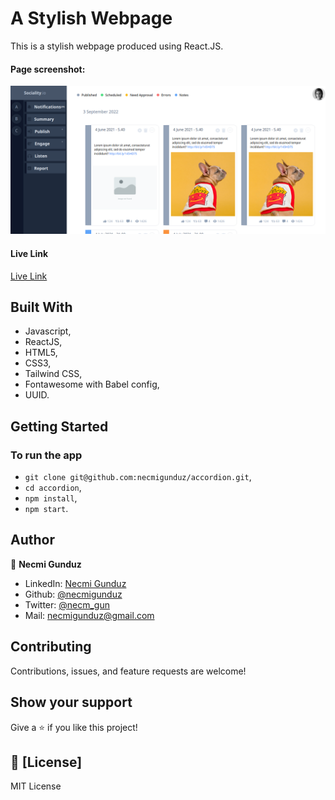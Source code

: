# A Stylish Webpage
This is a stylish webpage produced using React.JS.

#### Page screenshot: 
![screenshot](https://github.com/necmigunduz/accordion/blob/master/screenshot.png)

#### Live Link
[Live Link](https://meek-marshmallow-6a3c12.netlify.app/)

## Built With

- Javascript,
- ReactJS,
- HTML5,
- CSS3,
- Tailwind CSS,
- Fontawesome with Babel config,
- UUID.


## Getting Started
### To run the app
- `git clone git@github.com:necmigunduz/accordion.git`,
- `cd accordion`,
- `npm install`,
- `npm start`.

## Author

👤 **Necmi Gunduz**

- LinkedIn: [Necmi Gunduz](https://www.linkedin.com/in/necmigunduz/)
- Github: [@necmigunduz](https://github.com/necmigunduz/)
- Twitter: [@necm_gun](https://twitter.com/necm_gun)
- Mail: [necmigunduz@gmail.com](necmigunduz@gmail.com)

## Contributing

Contributions, issues, and feature requests are welcome!

## Show your support

Give a ⭐️ if you like this project!

## 📝 [License]

MIT License
